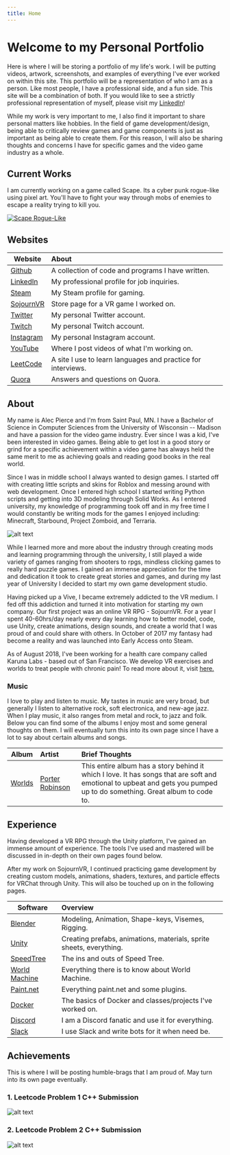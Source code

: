 ```yaml
---
title: Home
---
```


# Welcome to my Personal Portfolio

Here is where I will be storing a portfolio of my life's work. I will be putting videos, artwork, screenshots, and examples of everything I've ever worked on within this site. This portfolio will
be a representation of who I am as a person. Like most people, I have a professional side, and a
fun side. This site will be a combination of both. If you would like to see a strictly professional
representation of myself, please visit my [LinkedIn](https://linkedin.com/in/pierrce)!

While my work is very important to me, I also find it important to share personal matters like hobbies. In the field of game development/design, being able to critically review games and game components is just as important as being able to create them. For this reason, I will also be sharing thoughts and concerns I have for specific games and the video game industry as a whole.

## Current Works

I am currently working on a game called Scape. Its a cyber punk rogue-like using pixel art. You'll have to fight your way through mobs of enemies to escape a reality trying to kill you.

[![Scape Rogue-Like](http://img.youtube.com/vi/4N8u5OHmooo/0.jpg)](https://www.youtube.com/watch?v=4N8u5OHmooo)

## Websites

| Website    | About         
| ------------- |:-------------
| [Github](https://github.com/pierrce)    | A collection of code and programs I have written.
| [LinkedIn](https://linkedin.com/in/pierrce)    | My professional profile for job inquiries.     
| [Steam](https://steamcommunity.com/id/pierrce) | My Steam profile for gaming.     
| [SojournVR](https://store.steampowered.com/app/667050/SojournVR/) | Store page for a VR game I worked on.
| [Twitter](https://twitter.com/pierrcedesign) | My personal Twitter account.
| [Twitch](https://twitch.tv/pierrce_tv) | My personal Twitch account.
| [Instagram](https://www.instagram.com/pierrceinsta/) | My personal Instagram account.
| [YouTube](https://www.youtube.com/channel/UCGSwH9k2xJjrfi0QUokF8qQ?view_as=subscriber) | Where I post videos of what I'm working on.
| [LeetCode](https://leetcode.com/pierrce/) | A site I use to learn languages and practice for interviews.
| [Quora](https://www.quora.com/profile/Pierrce) | Answers and questions on Quora.

## About

My name is Alec Pierce and I'm from Saint Paul, MN. I have a Bachelor of Science in Computer Sciences from the University of Wisconsin -- Madison and have a passion for the video game industry. Ever since I was a kid, I've been interested in video games. Being able to get lost in a good story or grind for a specific achievement within a video game has always held the same merit to me as achieving goals and reading good books in the real world.

Since I was in middle school I always wanted to design games. I started off with creating little scripts and skins for Roblox and messing around with web development. Once I entered high school I started writing Python scripts and getting into 3D modeling through Solid Works. As I entered university, my knowledge of programming took off and in my free time I would constantly be writing mods for the games I enjoyed including: Minecraft, Starbound, Project Zomboid, and Terraria.

![alt text](https://community.playstarbound.com/attachments/dut-png.72626/ "Starbound Mod")

While I learned more and more about the industry through creating mods and learning programming through the university, I still played a wide variety of games ranging from shooters to rpgs, mindless clicking games to really hard puzzle games. I gained an immense appreciation for the time and dedication it took to create great stories and games, and during my last year of University I decided to start my own game development studio.

Having picked up a Vive, I became extremely addicted to the VR medium. I fed off this addiction and turned it into motivation for starting my own company. Our first project was an online VR RPG - SojournVR. For a year I spent 40-60hrs/day nearly every day learning how to better model, code, use Unity, create animations, design sounds, and create a world that I was proud of and could share with others. In October of 2017 my fantasy had become a reality and was launched into Early Access onto Steam.

As of August 2018, I've been working for a health care company called Karuna Labs - based out of San Francisco. We develop VR exercises and worlds to treat people with chronic pain! To read more about it, visit [here.](https://www.karunalabs.com/) 

### Music

I love to play and listen to music. My tastes in music are very broad, but generally I listen to alternative rock, soft electronica, and new-age jazz. When I play music, it also ranges from metal and rock, to jazz and folk. Below you can find some of the albums I enjoy most and some general thoughts on them. I will eventually turn this into its own page since I have a lot to say about certain albums and songs.

| Album   | Artist | Brief Thoughts      
| ------------- |:-------------|:-------------
| [Worlds](https://open.spotify.com/album/7AJPV0L05IyIBid97AvwVD?si=lzQ5r53zT1efw7aRSy-Jgg)|[Porter Robinson](https://open.spotify.com/artist/3dz0NnIZhtKKeXZxLOxCam?si=V0U-zaBbTTazpTwXsJCe0w)| This entire album has a story behind it which I love. It has songs that are soft and emotional to upbeat and gets you pumped up to do something. Great album to code to.

## Experience

Having developed a VR RPG through the Unity platform, I've gained an immense amount of experience. The tools I've used and mastered will be discussed in in-depth on their own pages found below.

After my work on SojournVR, I continued practicing game development by creating custom models,
animations, shaders, textures, and particle effects for VRChat through Unity. This will also be
touched up on in the following pages.

| Software    | Overview         
| ------------- |:-------------
| [Blender](https://pierrce.github.io/blender)   | Modeling, Animation, Shape-keys, Visemes, Rigging.
| [Unity](https://pierrce.github.io/unity)   | Creating prefabs, animations, materials, sprite sheets, everything.
| [SpeedTree](https://pierrce.github.io/speedtree) | The ins and outs of Speed Tree.    
| [World Machine](https://pierrce.github.io/worldmachine) | Everything there is to know about World Machine.
| [Paint.net](https://pierrce.github.io/paintnet) | Everything paint.net and some plugins.
| [Docker](https://pierrce.github.io/docker) | The basics of Docker and classes/projects I've worked on.
| [Discord](https://pierrce.github.io/discord)| I am a Discord fanatic and use it for everything.
| [Slack](https://pierrce.github.io/slack)| I use Slack and write bots for it when need be.

## Achievements

This is where I will be posting humble-brags that I am proud of. May turn into its own page eventually.

### 1. Leetcode Problem 1 C++ Submission
![alt text](https://pierrce.github.io/images/hype.PNG "Leetcode Problem 1")

### 2. Leetcode Problem 2 C++ Submission
![alt text](https://pierrce.github.io/images/happy.png "Leetcode Problem 2")

